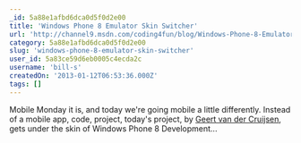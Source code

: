 ```yaml
---
_id: 5a88e1afbd6dca0d5f0d2e00
title: 'Windows Phone 8 Emulator Skin Switcher'
url: 'http://channel9.msdn.com/coding4fun/blog/Windows-Phone-8-Emulator-Skin-Switcher'
category: 5a88e1afbd6dca0d5f0d2e00
slug: 'windows-phone-8-emulator-skin-switcher'
user_id: 5a83ce59d6eb0005c4ecda2c
username: 'bill-s'
createdOn: '2013-01-12T06:53:36.000Z'
tags: []
---
```


Mobile Monday it is, and today we're going mobile a little differently. Instead of a mobile app, code, project, today's project, by <a href="http://vdcruijsen.net/">Geert van der Cruijsen</a>, gets under the skin of Windows Phone 8 Development...
